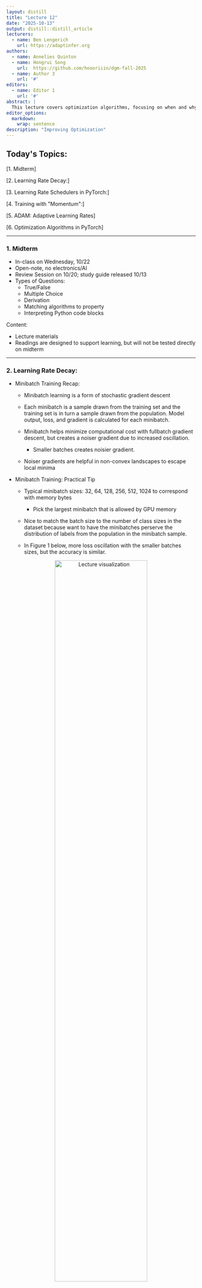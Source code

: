 ```yaml
---
layout: distill
title: "Lecture 12"
date: "2025-10-13"
output: distill::distill_article
lecturers:
  - name: Ben Lengerich
    url: https://adaptinfer.org
authors:
  - name: Annelies Quinton
  - name: Hongrui Song
    url:  https://github.com/hoooriiin/dgm-fall-2025
  - name: Author 3
    url: '#'
editors:
  - name: Editor 1
    url: '#'
abstract: |
  This lecture covers optimization algorithms, focusing on when and why learning rate decay should be employed. 
editor_options:
  markdown:
    wrap: sentence
description: "Improving Optimization"
---
```


## Today's Topics:

[1. Midterm]

[2. Learning Rate Decay:]

[3. Learning Rate Schedulers in PyTorch:]

[4. Training with "Momentum":]

[5. ADAM: Adaptive Learning Rates]

[6. Optimization Algorithms in PyTorch]

------------------------------------------------------------------------

### 1. Midterm

-   In-class on Wednesday, 10/22
-   Open-note, no electronics/AI
-   Review Session on 10/20; study guide released 10/13
-   Types of Questions:
    -   True/False
    -   Multiple Choice
    -   Derivation
    -   Matching algorithms to property
    -   Interpreting Python code blocks

Content:

-   Lecture materials
-   Readings are designed to support learning, but will not be tested directly on midterm

------------------------------------------------------------------------

### 2. Learning Rate Decay:

-   Minibatch Training Recap:

    -   Minibatch learning is a form of stochastic gradient descent

    -   Each minibatch is a sample drawn from the training set and the training set is in turn a sample drawn from the population.
        Model output, loss, and gradient is calculated for each minibatch.

    -   Minibatch helps minimize computational cost with fullbatch gradient descent, but creates a noiser gradient due to increased oscillation.

        -   Smaller batches creates noisier gradient.

    -   Noiser gradients are helpful in non-convex landscapes to escape local minima

-   Minibatch Training: Practical Tip

    -   Typical minibatch sizes: 32, 64, 128, 256, 512, 1024 to correspond with memory bytes

        -   Pick the largest minibatch that is allowed by GPU memory

    -   Nice to match the batch size to the number of class sizes in the dataset because want to have the minibatches perserve the distribution of labels from the population in the minibatch sample.

    -   In Figure 1 below, more loss oscillation with the smaller batches sizes, but the accuracy is similar.

<div style="text-align:center;">
  <img src="/assets/img/notes/lecture-12/1.jpg" alt="Lecture visualization" width="70%">
  <p><em>Figure 1. Visualization shown during Lecture 12.</em></p>
</div>


-   Learning Rate Decay:

    -   Minibatches are samples of the training set, so loss and gradients from the minibatches are approximations.
        This creates oscillations.

    -   To decrease oscillations, we can decay the learning rate to prevent missing the true minimum.

    -   On a practical note, train model without learning rate decay and then fit the decay to what is observed.
        This avoids decaying too fast and missing the minimum.
        This can also be done through validation set testing.

        -   Follows the idea of deep learning to overfit model and then fix the model. This proves the features can model the data.

-   Equations of Learning Rate Decay:

    -   Exponential Decay:
        -   $\eta_t=\eta_0 e^{-k\cdot t}$
            -   $\eta$ is the learning rate

            -   $k$ is the hyperparameter of the decay

            -   $t$ is the epochs

            -   Figure 2 shows that by 100 epochs the learning is drastically different between orange and green/blue:

               <div style="text-align:center;">
  <img src="/assets/img/notes/lecture-12/2.jpg" alt="Lecture visualization" width="70%">
  <p><em>Figure 1. Visualization shown during Lecture 12.</em></p>
</div>


-   Learning Rate and Batch Size:

    -   Can get identical accuracy by increasing batch size rather than decreasing learning rate. However, this goes against the initial problem that learning rate decay solves: GPU and memory costs.

------------------------------------------------------------------------

### 3. Learning Rate Schedulers in PyTorch:

-   [Option 1:]{.underline} Call your own junction at the end of each epoch:

-   [Option 2:]{.underline} Use one of the built-in tools in PyTorch.

    1.  The "torch.optim.lr.scheduler.LambdaLR" is the most common, generic version

-   Saving Models in PyTorch:

    -   The model, optimizer, and the tearning rate scheduler all have save functionalities in PyTorch.
        This is essential for reuse and reproducability.

    -   torch.save(model.state_dict(), "...")

    -   torch.save(optimizer.state_dict(), "...")

    -   torch.save(scheduler.state_dict(), "...")

------------------------------------------------------------------------

### 4. Training with "Momentum":

-   The main idea of momentum is to dampen oscillations by using "velocity" which is the speed of the "movement" from previous updates.
    This helps skip over local minima by increasing efficiency.

-   Key take-away: not only move in the direction of the gradient, but also move in the "weighted averaged" direction of the last few updates.

    Gradient $\Delta w_{i,j}(t)$ is the "velocity" $V$:

    $\Delta w_{i,j}(t) := \alpha \cdot \Delta w_{i,j}(t-1) + \eta \cdot \frac{\partial l}{\partial w_{i,j}}(t)$

    -   $\alpha$ is the momentum parameter, usually a value between 0.9 and 0.99.
        This is like a "friction" or dampening parameter.

    -   $\Delta w_{i,j}(t-1)$ update at the previous step

    -   $\eta \cdot \frac{\partial l}{\partial w_{i,j}}(t)$ familiar, regular gradient update

        -   We "average" this by adding it to the previous update.

-   In PyTorch:

    -   "torch.optim.SGD(params, lr=\<required parameter\>, **momentum=0**, dampening=0, weight_decay=0), nesterov=False.

        -   dampening $1-\eta$, how much do you dampen your current minibatch update.

-   Nesterov: A Better Momentum

    -   Given that we know the direction the momentum term will push us (because it was calculated by the previous term), we can skip ahead by applying the previous term's momentum and then calculating loss with the momentum:

        -   Before: $\Delta w(t) := \alpha \cdot \Delta w_{t-1} + \eta \cdot \Delta _w L (w_t)$

            $w_{t+1}:=w_t-\Delta w_t$

        -   Nesterov: $\Delta w(t) := \alpha \cdot \Delta w_{t-1} + \eta \cdot \Delta _w L (w_t - \alpha \cdot \Delta w_{t-1})$

            $w_{t+1}:=w_t-\Delta w_t$

            -   applying momentum term first because it was already calculated in the previous iteration.

<div style="text-align:center;">
  <img src="/assets/img/notes/lecture-12/3.jpg" alt="Lecture visualization" width="70%">
  <p><em>Figure 1. Visualization shown during Lecture 12.</em></p>
</div>


------------------------------------------------------------------------

### 5. ADAM: Adaptive Learning Rates

-   So far: decrease learning if the gradient changes its direction and increase learning if the gradient stays consistent

    -   **Step 1:** Define a local gain $(g)$ for each weight (initialized with $g=1$):

        $\Delta w_{i,j}:=\eta\cdot g_{i,j}\cdot\frac{\partial L}{\partial w_{i,j}}$

    -   **Step 2**:

        -   If gradient is consistent: $g_{i,j}(t) := (t-1)+ \beta$

        -   Else: $g_{i,j}(t) := (t-1) \cdot (1-\beta)$

            -   We multiply so that $g$ does not go negative, but decreases

-   RMSProp is an algorithm created by Geoff Hinton that is similar to AdaDelta.

    -   RMS is "Root Mean Squared" and divides the learning rate by an exponentially decreasing moving average of the squared gradients.

    -   It takes into account that gradients can vary widely in magnitude and damps oscillations like momentum

-   ADAM:

    -   Most widely used optimization algorithm in DL and combines momentum and RMSProp.

        -   [Momentum-like Term:]{.underline}$\Delta w_{i,j}(t) := \alpha \cdot \Delta w_{i,j}(t-1) + \eta \cdot \frac{\partial l}{\partial w_{i,j}}(t)$

            This is written as:$m_t := \alpha \cdot m_{t-1}+(1-\alpha) \cdot \frac{\partial l}{\partial w_{i,j}}(t)$

        -   [RMSProp Term:]{.underline}

            $r:= \beta \cdot MeanSquare(w_{i,j},t-1)+(1+\beta)(\frac{\partial L}{\partial w_{i,j}(t)})^2$

            -   $r$ is the size of the gradients (large $r$ is steep)

        -   [ADAM Update:]{.underline}

            $w_{i,j} := w_i,j - \eta \frac{m_t}{\sqrt{r} + \epsilon}$

------------------------------------------------------------------------

### 6. Optimization Algorithms in PyTorch

-   "torch.optim.SGD(model.parameters(), lr=0.01, momentum = 0.9)"

-   "torch.optim.Adam(model.parameters(), lr=0.0001)"

    -   i.e. "torch.optim.Adam(params, lr = 0.001, betas=(0.9, 0.999), eps=1e-08, weight_decay=0, amsgrad=False)

        -   In the RMSProp equation, $\alpha$ is the "0.9" value and $\beta$ is the 0.999 value.

    -   Remember to save and load optimizer state if you are using momentum/ADAM!

-   Interesting hypothesis about ADAM, everything in machine learning has been engineered around ADAM because of how convenient it is as an optimizer.
    It may not give the best performance, but defaults give the a reliable, solid performance.

------------------------------------------------------------------------

